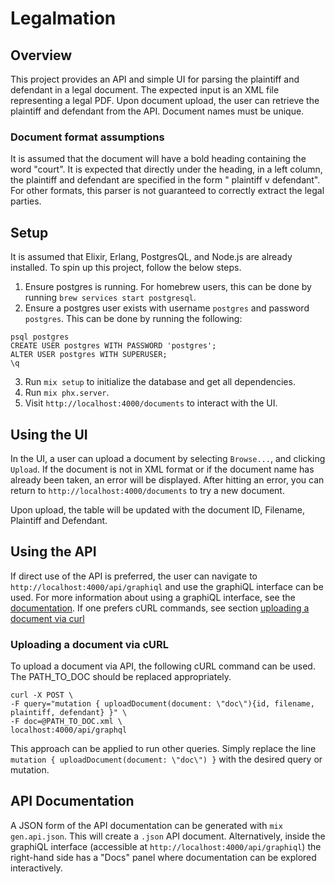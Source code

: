 # Legalmation

## Overview

This project provides an API and simple UI for parsing the plaintiff and defendant in a legal document. The expected input is an XML file representing a legal PDF. Upon document upload, the user can retrieve the plaintiff and defendant from the API. Document names must be unique.

### Document format assumptions

It is assumed that the document will have a bold heading containing the word "court". It is expected that directly under the heading, in a left column, the plaintiff and defendant are specified in the form "<PLAINTIFF> plaintiff v <DEFENDANT> defendant". For other formats, this parser is not guaranteed to correctly extract the legal parties.

## Setup

It is assumed that Elixir, Erlang, PostgresQL, and Node.js are already installed. To spin up this project, follow the below steps.

1. Ensure postgres is running. For homebrew users, this can be done by running `brew services start postgresql`.
2. Ensure a postgres user exists with username `postgres` and password `postgres`. This can be done by running the following:
```
psql postgres
CREATE USER postgres WITH PASSWORD 'postgres';
ALTER USER postgres WITH SUPERUSER;
\q
```
3. Run `mix setup` to initialize the database and get all dependencies.
4. Run `mix phx.server`.
5. Visit `http://localhost:4000/documents` to interact with the UI.

## Using the UI

In the UI, a user can upload a document by selecting `Browse...`, and clicking `Upload`. If the document is not in XML format or if the document name has already been taken, an error will be displayed. After hitting an error, you can return to `http://localhost:4000/documents` to try a new document.

Upon upload, the table will be updated with the document ID, Filename, Plaintiff and Defendant.

## Using the API

If direct use of the API is preferred, the user can navigate to `http://localhost:4000/api/graphiql` and use the graphiQL interface can be used. For more information about using a graphiQL interface, see the [documentation](https://www.gatsbyjs.com/docs/how-to/querying-data/running-queries-with-graphiql/). If one prefers cURL commands, see section [uploading a document via curl](#uploading-a-document-via-curl)

### Uploading a document via cURL

To upload a document via API, the following cURL command can be used. The PATH_TO_DOC should be replaced appropriately.
```
curl -X POST \
-F query="mutation { uploadDocument(document: \"doc\"){id, filename, plaintiff, defendant} }" \
-F doc=@PATH_TO_DOC.xml \
localhost:4000/api/graphql
```

This approach can be applied to run other queries. Simply replace the line `mutation { uploadDocument(document: \"doc\") }` with the desired query or mutation. 

## API Documentation

A JSON form of the API documentation can be generated with `mix gen.api.json`. This will create a `.json` API document. Alternatively, inside the graphiQL interface (accessible at `http://localhost:4000/api/graphiql`) the right-hand side has a "Docs" panel where documentation can be explored interactively.